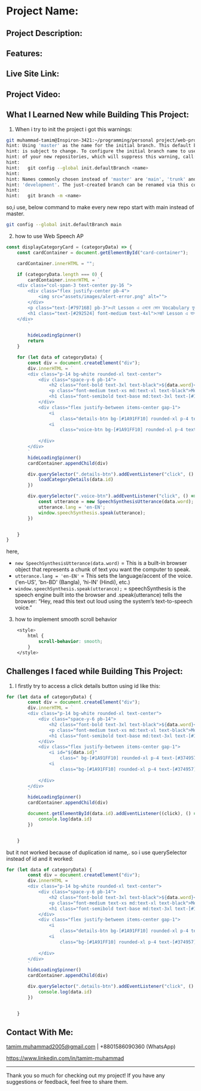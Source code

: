 # Project Name:

## Project Description:  

## Features:
  
## Live Site Link:

## Project Video:

## What I Learned New while Building This Project:
1. When i try to init the project i got this warnings: 

```bash
git muhammad-tamim@Inspiron-3421:~/programming/personal project/web-project-18$ git init
hint: Using 'master' as the name for the initial branch. This default branch name
hint: is subject to change. To configure the initial branch name to use in all
hint: of your new repositories, which will suppress this warning, call:
hint: 
hint:   git config --global init.defaultBranch <name>
hint: 
hint: Names commonly chosen instead of 'master' are 'main', 'trunk' and
hint: 'development'. The just-created branch can be renamed via this command:
hint: 
hint:   git branch -m <name>
```

so,i use, below command to make every new repo start with main instead of master.

```bash
git config --global init.defaultBranch main
```
2. how to use Web Speech AP 
```js
const displayCategoryCard = (categoryData) => {
    const cardContainer = document.getElementById("card-container");

    cardContainer.innerHTML = "";

    if (categoryData.length === 0) {
        cardContainer.innerHTML = `
    <div class="col-span-3 text-center py-16 ">
        <div class="flex justify-center pb-4">
            <img src="assets/images/alert-error.png" alt="">
        </div>
        <p class="text-[#79716B] pb-3">এই Lesson এ এখনো কোন Vocabulary যুক্ত করা হয়নি।</p>
        <h1 class="text-[#292524] font-medium text-4xl">নেক্সট Lesson এ যান</h1>
    </div>
        `

        hideLoadingSpinner()
        return
    }

    for (let data of categoryData) {
        const div = document.createElement("div");
        div.innerHTML = `
        <div class="p-14 bg-white rounded-xl text-center">
            <div class="space-y-6 pb-14">
                <h2 class="font-bold text-3xl text-black">${data.word}</h2>
                <p class="font-medium text-xs md:text-xl text-black">Meaning/Pronunciation</p>
                <h1 class="font-semibold text-base md:text-3xl text-[#18181B]">"${data.meaning} / ${data.pronunciation}"</h1>
            </div>
            <div class="flex justify-between items-center gap-1">
                <i
                    class="details-btn bg-[#1A91FF10] rounded-xl p-4 text-[#374957] cursor-pointer text-2xl fa-solid fa-circle-info"></i>
                <i 
                    class="voice-btn bg-[#1A91FF10] rounded-xl p-4 text-[#374957] cursor-pointer text-2xl fa-solid fa-volume-high"></i>
        
            </div>
        </div>
        `
        hideLoadingSpinner()
        cardContainer.appendChild(div)

        div.querySelector(".details-btn").addEventListener("click", () => {
            loadCategoryDetails(data.id)
        })

        div.querySelector(".voice-btn").addEventListener("click", () => {
            const utterance = new SpeechSynthesisUtterance(data.word);
            utterance.lang = 'en-EN';
            window.speechSynthesis.speak(utterance);
        })


    }
}
```

here, 
- ```new SpeechSynthesisUtterance(data.word)``` = This is a built-in browser object that represents a chunk of text you want the computer to speak.
- ```utterance.lang = 'en-EN'``` = This sets the language/accent of the voice. ('en-US', 'bn-BD' (Bangla), 'hi-IN' (Hindi), etc.)
- ```window.speechSynthesis.speak(utterance);``` = speechSynthesis is the speech engine built into the browser and .speak(utterance) tells the browser: “Hey, read this text out loud using the system’s text-to-speech voice.”
 
3. how to implement smooth scroll behavior
```css
    <style>
        html {
            scroll-behavior: smooth;
        }
    </style>
```

## Challenges I faced while Building This Project:
1. I firstly try to access a click details button using id like this: 
```js
for (let data of categoryData) {
        const div = document.createElement("div");
        div.innerHTML = `
        <div class="p-14 bg-white rounded-xl text-center">
            <div class="space-y-6 pb-14">
                <h2 class="font-bold text-3xl text-black">${data.word}</h2>
                <p class="font-medium text-xs md:text-xl text-black">Meaning/Pronunciation</p>
                <h1 class="font-semibold text-base md:text-3xl text-[#18181B]">"${data.meaning} / ${data.pronunciation}"</h1>
            </div>
            <div class="flex justify-between items-center gap-1">
                <i id="${data.id}"
                    class=" bg-[#1A91FF10] rounded-xl p-4 text-[#374957] cursor-pointer text-2xl fa-solid fa-circle-info"></i>
                <i
                    class="bg-[#1A91FF10] rounded-xl p-4 text-[#374957] cursor-pointer text-2xl fa-solid fa-volume-high"></i>
        
            </div>
        </div>
        `
        hideLoadingSpinner()
        cardContainer.appendChild(div)

        document.getElementById(data.id).addEventListener((click), () => {
            console.log(data.id)
        })


    }
``` 

but it not worked because of  duplication id name,. so i use querySelector instead of id and it worked:
```js
for (let data of categoryData) {
        const div = document.createElement("div");
        div.innerHTML = `
        <div class="p-14 bg-white rounded-xl text-center">
            <div class="space-y-6 pb-14">
                <h2 class="font-bold text-3xl text-black">${data.word}</h2>
                <p class="font-medium text-xs md:text-xl text-black">Meaning/Pronunciation</p>
                <h1 class="font-semibold text-base md:text-3xl text-[#18181B]">"${data.meaning} / ${data.pronunciation}"</h1>
            </div>
            <div class="flex justify-between items-center gap-1">
                <i
                    class="details-btn bg-[#1A91FF10] rounded-xl p-4 text-[#374957] cursor-pointer text-2xl fa-solid fa-circle-info"></i>
                <i
                    class="bg-[#1A91FF10] rounded-xl p-4 text-[#374957] cursor-pointer text-2xl fa-solid fa-volume-high"></i>
        
            </div>
        </div>
        `
        hideLoadingSpinner()
        cardContainer.appendChild(div)

        div.querySelector(".details-btn").addEventListener("click", () => {
            console.log(data.id)
        })


    }
``` 

## Contact With Me: 

tamim.muhammad2005@gmail.com | +8801586090360 (WhatsApp)  

https://www.linkedin.com/in/tamim-muhammad

---

Thank you so much for checking out my project! If you have any suggestions or feedback, feel free to share them.

